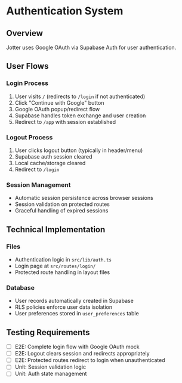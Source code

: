 # Authentication System

## Overview
Jotter uses Google OAuth via Supabase Auth for user authentication.

## User Flows

### Login Process
1. User visits `/` (redirects to `/login` if not authenticated)
2. Click "Continue with Google" button
3. Google OAuth popup/redirect flow
4. Supabase handles token exchange and user creation
5. Redirect to `/app` with session established

### Logout Process
1. User clicks logout button (typically in header/menu)
2. Supabase auth session cleared
3. Local cache/storage cleared
4. Redirect to `/login`

### Session Management
- Automatic session persistence across browser sessions
- Session validation on protected routes
- Graceful handling of expired sessions

## Technical Implementation

### Files
- Authentication logic in `src/lib/auth.ts`
- Login page at `src/routes/login/`
- Protected route handling in layout files

### Database
- User records automatically created in Supabase
- RLS policies enforce user data isolation
- User preferences stored in `user_preferences` table

## Testing Requirements
- [ ] E2E: Complete login flow with Google OAuth mock
- [ ] E2E: Logout clears session and redirects appropriately  
- [ ] E2E: Protected routes redirect to login when unauthenticated
- [ ] Unit: Session validation logic
- [ ] Unit: Auth state management
